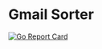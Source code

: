 # Gmail Sorter

[![Go Report Card](https://goreportcard.com/badge/github.com/quinn/gmail-sorter)](https://goreportcard.com/report/github.com/quinn/gmail-sorter)

